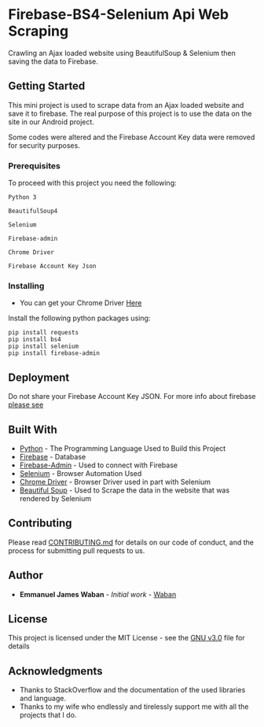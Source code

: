 # Firebase-BS4-Selenium Api Web Scraping

Crawling an Ajax loaded website using BeautifulSoup & Selenium then saving the data to Firebase. 

## Getting Started

This mini project is used to scrape data from an Ajax loaded website and save it to firebase. The real purpose of this project is to use the data on the site in our Android project.

Some codes were altered and the Firebase Account Key data were removed for security purposes.

### Prerequisites

To proceed with this project you need the following:

```
Python 3

BeautifulSoup4

Selenium

Firebase-admin

Chrome Driver

Firebase Account Key Json
```

### Installing

- You can get your Chrome Driver [Here](https://chromedriver.chromium.org/downloads)

Install the following python packages using:
```
pip install requests
pip install bs4
pip install selenium
pip install firebase-admin
```

## Deployment

Do not share your Firebase Account Key JSON. For more info about firebase [please see](https://firebase.google.com/docs/admin/setup?authuser=0)

## Built With

* [Python](https://www.python.org/) - The Programming Language Used to Build this Project
* [Firebase](https://firebase.google.com/) - Database
* [Firebase-Admin](https://www.npmjs.com/package/firebase-admin) - Used to connect with Firebase
* [Selenium](https://www.seleniumhq.org/) - Browser Automation Used
* [Chrome Driver](https://chromedriver.chromium.org/) - Browser Driver used in part with Selenium
* [Beautiful Soup](https://www.crummy.com/software/BeautifulSoup/bs4/doc/) - Used to Scrape the data in the website that was rendered by Selenium


## Contributing

Please read [CONTRIBUTING.md](https://gist.github.com/PurpleBooth/b24679402957c63ec426) for details on our code of conduct, and the process for submitting pull requests to us.

## Author

* **Emmanuel James Waban** - *Initial work* - [Waban](https://github.com/Waban)

## License

This project is licensed under the MIT License - see the [GNU v3.0](https://github.com/waban/python/blob/master/LICENSE) file for details

## Acknowledgments

* Thanks to StackOverflow and the documentation of the used libraries and language.
* Thanks to my wife who endlessly and tirelessly support me with all the projects that I do.
